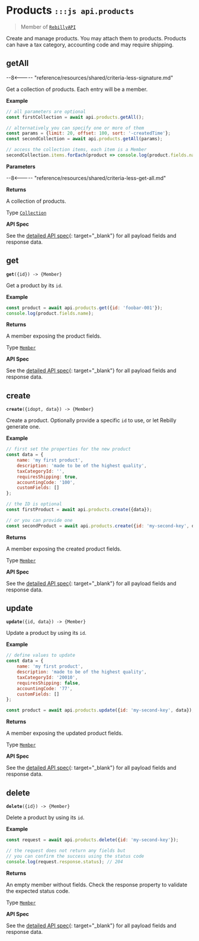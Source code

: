 # Products <small>`:::js api.products`</small>

> Member of [`RebillyAPI`][goto-rebillyapi]

Create and manage products. You may attach them to products. Products can have a tax category, accounting code and may require shipping.


## getAll

--8<----- "reference/resources/shared/criteria-less-signature.md"

Get a collection of products. Each entry will be a member.


**Example**

```js
// all parameters are optional
const firstCollection = await api.products.getAll();

// alternatively you can specify one or more of them
const params = {limit: 20, offset: 100, sort: '-createdTime'}; 
const secondCollection = await api.products.getAll(params);

// access the collection items, each item is a Member
secondCollection.items.forEach(product => console.log(product.fields.name));
```

**Parameters**


--8<----- "reference/resources/shared/criteria-less-get-all.md"


**Returns**

A collection of products.

Type [`Collection`][goto-collection]


**API Spec**

See the [detailed API spec][1]{: target="_blank"} for all payload fields and response data.

## get
<div class="method"><code><strong>get</strong>({<span class="prop">id</span>}) -> <span class="return">{Member}</span></code></div>

Get a product by its `id`.


**Example**

```js
const product = await api.products.get({id: 'foobar-001'});
console.log(product.fields.name);
```


**Returns**

A member exposing the product fields.

Type [`Member`][goto-member]


**API Spec**

See the [detailed API spec][2]{: target="_blank"} for all payload fields and response data.

## create
<div class="method"><code><strong>create</strong>({<span class="prop">id</span><span class="optional" title="optional">opt</span>, <span class="prop">data</span>}) -> <span class="return">{Member}</span></code></div>

Create a product. Optionally provide a specific `id` to use, or let Rebilly generate one.

**Example**

```js
// first set the properties for the new product
const data = {
    name: 'my first product',
    description: 'made to be of the highest quality',
    taxCategoryId: '',
    requiresShipping: true,
    accountingCode: '100',
    customFields: []
};

// the ID is optional
const firstProduct = await api.products.create({data});

// or you can provide one
const secondProduct = await api.products.create({id: 'my-second-key', data});
```


**Returns**

A member exposing the created product fields.

Type [`Member`][goto-member]


**API Spec**

See the [detailed API spec][3]{: target="_blank"} for all payload fields and response data.

## update
<div class="method"><code><strong>update</strong>({<span class="prop">id</span>, <span class="prop">data</span>}) -> <span class="return">{Member}</span></code></div>

Update a product by using its `id`. 


**Example**

```js
// define values to update
const data = {
    name: 'my first product',
    description: 'made to be of the highest quality',
    taxCategoryId: '20010',
    requiresShipping: false,
    accountingCode: '77',
    customFields: []
};

const product = await api.products.update({id: 'my-second-key', data});
```


**Returns**

A member exposing the updated product fields.

Type [`Member`][goto-member]


**API Spec**

See the [detailed API spec][3]{: target="_blank"} for all payload fields and response data.

## delete
<div class="method"><code><strong>delete</strong>({<span class="prop">id</span>}) -> <span class="return">{Member}</span></code></div>

Delete a product by using its `id`.


**Example**

```js
const request = await api.products.delete({id: 'my-second-key'});

// the request does not return any fields but
// you can confirm the success using the status code
console.log(request.response.status); // 204
```


**Returns**

An empty member without fields. Check the response property to validate the expected status code.

Type [`Member`][goto-member]


**API Spec**

See the [detailed API spec][4]{: target="_blank"} for all payload fields and response data.

[goto-rebillyapi]: ../rebilly-api
[goto-collection]: ../types/collection
[goto-member]: ../types/member
[1]: https://rebilly.github.io/RebillyAPI/#tag/Products%2Fpaths%2F~1products%2Fget
[2]: https://rebilly.github.io/RebillyAPI/#tag/Products%2Fpaths%2F~1products~1%7Bid%7D%2Fget
[3]: https://rebilly.github.io/RebillyAPI/#tag/Products%2Fpaths%2F~1products~1%7Bid%7D%2Fput
[4]: https://rebilly.github.io/RebillyAPI/#tag/Products%2Fpaths%2F~1products~1%7Bid%7D%2Fdelete
